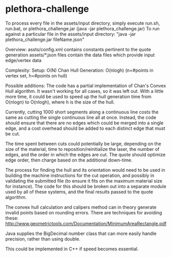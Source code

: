 # plethora-challenge

To process every file in the assets/input directory, simply execute run.sh, run.bat, or plethora_challenge.jar (java -jar plethora_challenge.jar)
To run against a particular file in the assets/input directory: "java -jar plethora_challenge.jar fileName.json"

Overview:
assts/config.xml contains constants pertinent to the quote generation
assets/*.json files contain the data files which provide input edge/vertex data

Complexity:
Setup: O(N)
Chan Hull Generation: O(nlogh) (n=#points in vertex set, h=#points on hull)

Possible additions:
The code has a partial implementation of Chan's Convex Hull algorithm. It wasn't working for all cases, so it was left out.
With a little more time, it could be used to speed up the hull generation time from O(nlogn) to O(nlogh), where h is the size of the hull.

Currently, cutting 1000 short segments along a continuous line costs the same as cutting the single continuous line all at once.
Instead, the code should ensure that there are no edges which could be merged into a single edge, and
a cost overhead should be added to each distinct edge that must be cut.

The time spent between cuts could potentially be large, depending on the size of the material, time to reposition/reinitialize
the laser, the number of edges, and the order in which the edges are cut. The quote should optimize edge order, then charge based
on the additional down-time.

The process for finding the hull and its orientation would need to be used in building the machine instructions for the 
cut operation, and possibly in validating the submitted file (to ensure it fits on the maximum material size for instance).
The code for this should be broken out into a separate module used by all of these systems, and the final results passed to the quote algorithm.

The convex hull calculation and calipers method can in theory generate invalid points based on rounding errors.
There are techniques for avoiding these: http://www.geometrictools.com/Documentation/MinimumAreaRectangle.pdf

Java supplies the BigDecimal number class that can more easily handle precision, rather than using double.

This could be implemented in C++ if speed becomes essential.